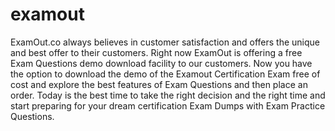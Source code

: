 # examout
ExamOut.co always believes in customer satisfaction and offers the unique and best offer to their customers. Right now ExamOut is offering a free Exam Questions demo download facility to our customers. Now you have the option to download the demo of the Examout Certification Exam free of cost and explore the best features of Exam Questions and then place an order. Today is the best time to take the right decision and the right time and start preparing for your dream certification Exam Dumps with Exam Practice Questions.
